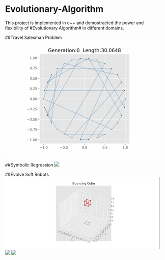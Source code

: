 # Evolutionary-Algorithm
This project is implemented in c++ and demostracted the power and flexibility of #Evolutionary Algorithm# in different domains.

##Travel Salesman Problem
![](https://github.com/guozh52/Evolutionary-Algorithm/blob/main/TSP_circle.gif)

##Symbolic Regression
![](https://github.com/guozh52/Evolutionary-Algorithm/blob/main/Symbolic%20Regression.gif)

##Evolve Soft Robots
![](https://github.com/guozh52/Evolutionary-Algorithm/blob/main/Bouncing%20cube.gif)
![](https://github.com/guozh52/Evolutionary-Algorithm/blob/main/Robot%20family.gif)
![](Robots-final.gif)

